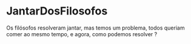 # JantarDosFilosofos
Os filósofos resolveram jantar, mas temos um problema, todos queriam comer ao mesmo tempo, e agora, como podemos resolver ?
